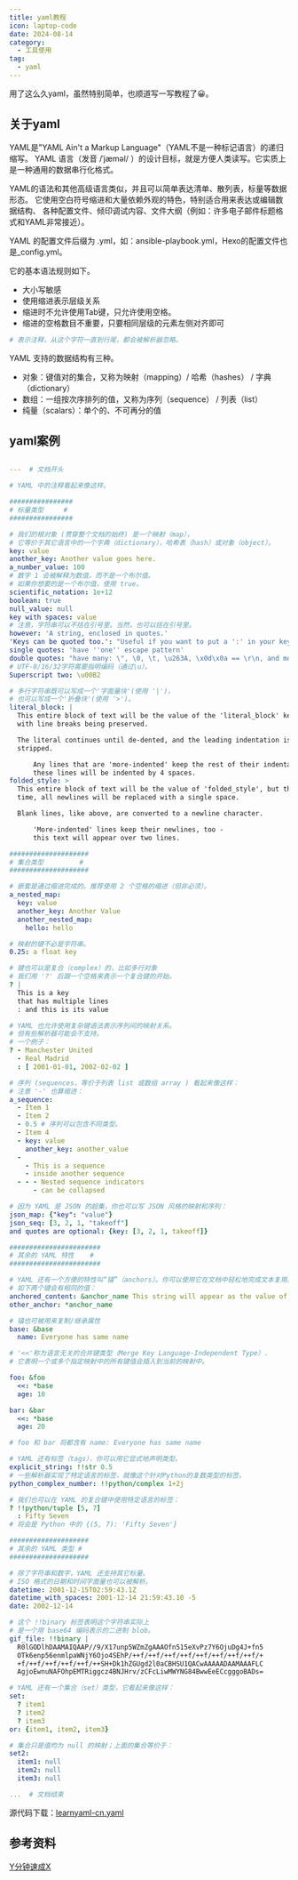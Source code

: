 ```yaml
---
title: yaml教程
icon: laptop-code
date: 2024-08-14
category:
  - 工具使用
tag:
  - yaml
---
```


用了这么久yaml，虽然特别简单，也顺道写一写教程了😀。

## 关于yaml

YAML是"YAML Ain't a Markup Language"（YAML不是一种标记语言）的递归缩写。
YAML 语言（发音 /ˈjæməl/ ）的设计目标，就是方便人类读写。它实质上是一种通用的数据串行化格式。

YAML的语法和其他高级语言类似，并且可以简单表达清单、散列表，标量等数据形态。
它使用空白符号缩进和大量依赖外观的特色，特别适合用来表达或编辑数据结构、
各种配置文件、倾印调试内容、文件大纲（例如：许多电子邮件标题格式和YAML非常接近）。

YAML 的配置文件后缀为 .yml，如：ansible-playbook.yml，Hexo的配置文件也是_config.yml。

它的基本语法规则如下。
- 大小写敏感
- 使用缩进表示层级关系
- 缩进时不允许使用Tab键，只允许使用空格。
- 缩进的空格数目不重要，只要相同层级的元素左侧对齐即可

```yaml
# 表示注释，从这个字符一直到行尾，都会被解析器忽略。
```

YAML 支持的数据结构有三种。
- 对象：键值对的集合，又称为映射（mapping）/ 哈希（hashes） / 字典（dictionary）
- 数组：一组按次序排列的值，又称为序列（sequence） / 列表（list）
- 纯量（scalars）：单个的、不可再分的值


## yaml案例

```yaml

---  # 文档开头

# YAML 中的注释看起来像这样。

################
# 标量类型     #
################

# 我们的根对象 (贯穿整个文档的始终) 是一个映射（map），
# 它等价于其它语言中的一个字典（dictionary），哈希表（hash）或对象（object）。
key: value
another_key: Another value goes here.
a_number_value: 100
# 数字 1 会被解释为数值，而不是一个布尔值。
# 如果你想要的是一个布尔值，使用 true。
scientific_notation: 1e+12
boolean: true
null_value: null
key with spaces: value
# 注意，字符串可以不括在引号里。当然，也可以括在引号里。
however: 'A string, enclosed in quotes.'
'Keys can be quoted too.': "Useful if you want to put a ':' in your key."
single quotes: 'have ''one'' escape pattern'
double quotes: "have many: \", \0, \t, \u263A, \x0d\x0a == \r\n, and more."
# UTF-8/16/32字符需要指明编码（通过\u）。
Superscript two: \u00B2

# 多行字符串既可以写成一个'字面量块'(使用 '|')，
# 也可以写成一个'折叠块'(使用 '>')。
literal_block: |
  This entire block of text will be the value of the 'literal_block' key,
  with line breaks being preserved.

  The literal continues until de-dented, and the leading indentation is
  stripped.

      Any lines that are 'more-indented' keep the rest of their indentation -
      these lines will be indented by 4 spaces.
folded_style: >
  This entire block of text will be the value of 'folded_style', but this
  time, all newlines will be replaced with a single space.

  Blank lines, like above, are converted to a newline character.

      'More-indented' lines keep their newlines, too -
      this text will appear over two lines.

####################
# 集合类型         #
####################

# 嵌套是通过缩进完成的。推荐使用 2 个空格的缩进（但非必须）。
a_nested_map:
  key: value
  another_key: Another Value
  another_nested_map:
    hello: hello

# 映射的键不必是字符串。
0.25: a float key

# 键也可以是复合（complex）的，比如多行对象
# 我们用 '?' 后跟一个空格来表示一个复合键的开始。
? |
  This is a key
  that has multiple lines
  : and this is its value

# YAML 也允许使用复杂键语法表示序列间的映射关系。
# 但有些解析器可能会不支持。
# 一个例子：
? - Manchester United
  - Real Madrid
  : [ 2001-01-01, 2002-02-02 ]

# 序列 (sequences，等价于列表 list 或数组 array ) 看起来像这样：
# 注意 '-' 也算缩进：
a_sequence:
  - Item 1
  - Item 2
  - 0.5 # 序列可以包含不同类型。
  - Item 4
  - key: value
    another_key: another_value
  -
    - This is a sequence
    - inside another sequence
  - - - Nested sequence indicators
      - can be collapsed

# 因为 YAML 是 JSON 的超集，你也可以写 JSON 风格的映射和序列：
json_map: {"key": "value"}
json_seq: [3, 2, 1, "takeoff"]
and quotes are optional: {key: [3, 2, 1, takeoff]}

#######################
# 其余的 YAML 特性    #
#######################

# YAML 还有一个方便的特性叫“锚”（anchors）。你可以使用它在文档中轻松地完成文本复用。
# 如下两个键会有相同的值：
anchored_content: &anchor_name This string will appear as the value of two keys.
other_anchor: *anchor_name

# 锚也可被用来复制/继承属性
base: &base
  name: Everyone has same name

# '<<'称为语言无关的合并键类型（Merge Key Language-Independent Type）.
# 它表明一个或多个指定映射中的所有键值会插入到当前的映射中。

foo: &foo
  <<: *base
  age: 10

bar: &bar
  <<: *base
  age: 20

# foo 和 bar 将都含有 name: Everyone has same name

# YAML 还有标签（tags），你可以用它显式地声明类型。
explicit_string: !!str 0.5
# 一些解析器实现了特定语言的标签，就像这个针对Python的复数类型的标签。
python_complex_number: !!python/complex 1+2j

# 我们也可以在 YAML 的复合键中使用特定语言的标签：
? !!python/tuple [5, 7]
  : Fifty Seven
# 将会是 Python 中的 {(5, 7): 'Fifty Seven'}

####################
# 其余的 YAML 类型 #
####################

# 除了字符串和数字，YAML 还支持其它标量。
# ISO 格式的日期和时间字面量也可以被解析。
datetime: 2001-12-15T02:59:43.1Z
datetime_with_spaces: 2001-12-14 21:59:43.10 -5
date: 2002-12-14

# 这个 !!binary 标签表明这个字符串实际上
# 是一个用 base64 编码表示的二进制 blob。
gif_file: !!binary |
  R0lGODlhDAAMAIQAAP//9/X17unp5WZmZgAAAOfn515eXvPz7Y6OjuDg4J+fn5
  OTk6enp56enmlpaWNjY6Ojo4SEhP/++f/++f/++f/++f/++f/++f/++f/++f/+
  +f/++f/++f/++f/++f/++SH+Dk1hZGUgd2l0aCBHSU1QACwAAAAADAAMAAAFLC
  AgjoEwnuNAFOhpEMTRiggcz4BNJHrv/zCFcLiwMWYNG84BwwEeECcgggoBADs=

# YAML 还有一个集合（set）类型，它看起来像这样：
set:
  ? item1
  ? item2
  ? item3
or: {item1, item2, item3}

# 集合只是值均为 null 的映射；上面的集合等价于：
set2:
  item1: null
  item2: null
  item3: null

...  # 文档结束
```

源代码下载：[learnyaml-cn.yaml](https://learnxinyminutes.com/docs/files/learnyaml-cn.yaml)

## 参考资料

[Y分钟速成X](https://learnxinyminutes.com/docs/zh-cn/yaml-cn/)

